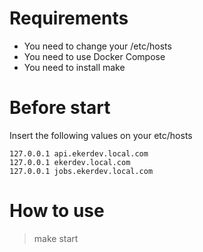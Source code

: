 # Requirements

- You need to change your /etc/hosts
- You need to use Docker Compose
- You need to install make

# Before start

Insert the following values on your etc/hosts

```
127.0.0.1 api.ekerdev.local.com
127.0.0.1 ekerdev.local.com
127.0.0.1 jobs.ekerdev.local.com
```

# How to use

> make start